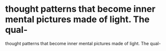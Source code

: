 # thought patterns that become inner mental pictures made of light. The qual-

thought patterns that become inner mental pictures made of light. The qual-